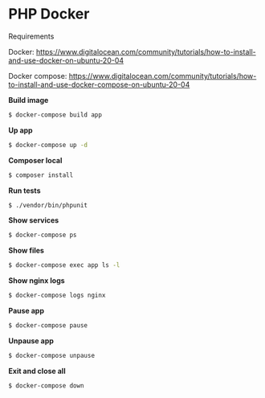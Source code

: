 # PHP Docker

Requirements

Docker: https://www.digitalocean.com/community/tutorials/how-to-install-and-use-docker-on-ubuntu-20-04

Docker compose: https://www.digitalocean.com/community/tutorials/how-to-install-and-use-docker-compose-on-ubuntu-20-04

**Build image**

```sh
$ docker-compose build app
```

**Up app**

```sh
$ docker-compose up -d
```

**Composer local**

```sh
$ composer install
```

**Run tests**

```sh
$ ./vendor/bin/phpunit
```

**Show services**

```sh
$ docker-compose ps
```

**Show files**

```sh
$ docker-compose exec app ls -l
```

**Show nginx logs**

```sh
$ docker-compose logs nginx
```

**Pause app**

```sh
$ docker-compose pause
```

**Unpause app**

```sh
$ docker-compose unpause
```

**Exit and close all**

```sh
$ docker-compose down
```
